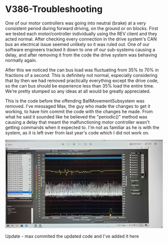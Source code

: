 # V386-Troubleshooting
One of our motor controllers was going into neutral (brake) at a very consistent period during forward driving, on the ground or on blocks. First we tested each motor/controller individually using the REV client and they acted normal. After checking every connection in the drive system's CAN bus an electrical issue seemed unlikely so it was ruled out. One of our software engineers tracked it down to one of our sub-systems causing a delay, and after removing it from the code the drive system was behaving normally again.

After this we noticed the can bus load was fluctuating from 35% to 70% in fractions of a second. This is definitely not normal, especially considering that by then we had removed practically everything except the drive code, so the can bus should be experience less than 35% load the entire time. We’re pretty stumped so any ideas at all would be greatly appreciated.

This is the code before the offending BallMovementSubsystem was removed. I've messaged Max, the guy who made the changes to get it working, to have him commit the code with the changes he made. From what he said it sounded like he believed the "periodic()" method was causing a delay that meant the malfunctioning motor controller wasn't getting commands when it expected to. I'm not as familiar as he is with the system, as it is left over from last year's code which I did not work on.

![Can Bus Load](/20220124_205635.jpg)


Update - max commited the updated code and I've added it here

